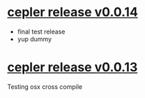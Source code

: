 # [cepler release v0.0.14](https://github.com/bodymindarts/cepler/releases/tag/v0.0.14)

- final test release
- yup dummy

# [cepler release v0.0.13](https://github.com/bodymindarts/cepler/releases/tag/v0.0.13)

Testing
osx cross compile
